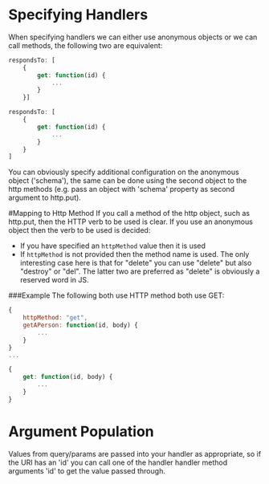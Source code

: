 # Specifying Handlers
When specifying handlers we can either use anonymous objects or we can call methods, the following two are equivalent:
```js
respondsTo: [
    {
        get: function(id) {
            ...
        }
    }]

respondsTo: [
    {
        get: function(id) {
            ...
        }
    }
]
```
You can obviously specify additional configuration on the anonymous object ('schema'), the same can be done using the second object to the http methods (e.g. pass an object with 'schema' property as second argument to http.put).

#Mapping to Http Method
If you call a method of the http object, such as http.put, then the HTTP verb to be used is clear. If you use an anonymous object then the verb to be used is decided:

* If you have specified an ```httpMethod``` value then it is used
* If ```httpMethod``` is not provided then the method name is used. The only interesting case here is that for "delete" you can use "delete" but also "destroy" or "del". The latter two are preferred as "delete" is obviously a reserved word in JS.

###Example
The following both use HTTP method both use GET:
```js
{
    httpMethod: "get",
    getAPerson: function(id, body) {
        ...
    }
}
...

{
    get: function(id, body) {
        ...
    }
}

```

# Argument Population
Values from query/params are passed into your handler as appropriate, so if the URI has an 'id' you can call one of the handler handler method arguments 'id' to get the value passed through.